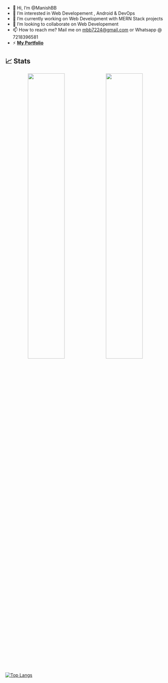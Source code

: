 - 👋 Hi, I’m @ManishBB 
- 👀 I’m interested in Web Developement , Android & DevOps
- 🌱 I’m currently working on Web Development with MERN Stack projects
- 💞️ I’m looking to collaborate on Web Developement
- 📫 How to reach me? Mail me on mbb7224@gmail.com or Whatsapp @ 7218396581
- ⚡ **[My Portfolio](https://manishbhamare.tech/)**

## 📈 Stats
<p align="center">
	<img width="48%" src="https://github-readme-stats.vercel.app/api?username=ManishBB&show_icons=true&theme=highcontrast" />
  <img width="48%" src="https://github-readme-streak-stats.herokuapp.com/?user=ManishBB&theme=highcontrast" />
</p>

[![Top Langs](https://github-readme-stats.vercel.app/api/top-langs/?username=manishbb&layout=compact)](https://github.com/anuraghazra/github-readme-stats)



<!---
ManishBB/ManishBB is a ✨ special ✨ repository because its `README.md` (this file) appears on your GitHub profile.
You can click the Preview link to take a look at your changes.
--->
